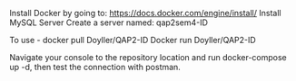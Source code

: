 
Install Docker by going to:  https://docs.docker.com/engine/install/ 
Install MySQL Server 
Create a server named: qap2sem4-ID

To use - docker pull Doyller/QAP2-ID Docker run Doyller/QAP2-ID

Navigate your console to the repository location and run docker-compose up -d, then test the connection with postman.

